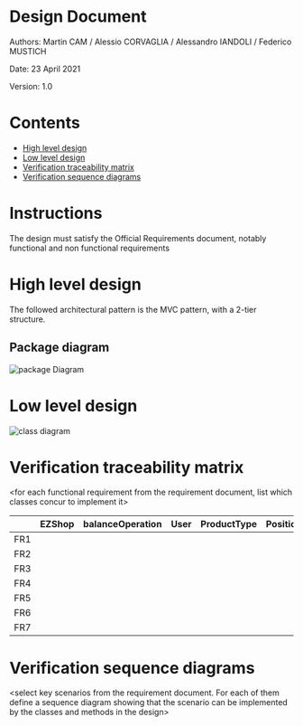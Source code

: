 # Design Document 


Authors: Martin CAM / Alessio CORVAGLIA / Alessandro IANDOLI / Federico MUSTICH

Date: 23 April 2021

Version: 1.0


# Contents

- [High level design](#package-diagram)
- [Low level design](#class-diagram)
- [Verification traceability matrix](#verification-traceability-matrix)
- [Verification sequence diagrams](#verification-sequence-diagrams)

# Instructions

The design must satisfy the Official Requirements document, notably functional and non functional requirements

# High level design 

The followed architectural pattern is the MVC pattern, with a 2-tier structure. 

## Package diagram
![package Diagram](http://www.plantuml.com/plantuml/png/SoWkIImgAStDuIf8JCvEJ4zLK7AD2ix8Br1IgEPIKE2gHOYxXtgYIN51-0fwUdOAS5akXzIy5A210000)




# Low level design

![class diagram](http://www.plantuml.com/plantuml/png/bLNDRjim3BxhAOoSjW4jrZTeaxH0W67DqlIocognYL1PyYIvWn7itMTJZAL9GO7rK9CVF_wG8f5R7xWBVQkPqDpxvlxdqz5s9-R0G_ZqcGa7FC2p1pSg4ZJCoW72dTQJugD6UDz9yjYfmp5CHcqFoiIlxLFKhREo5s4_T33x4KR92Wxbp31AdI7BOSdToageB7uvhC4BfxgWh9ap_kYv2IeCgGJh5J6Kzptim3g9hNLyU9p41viqD3WG8mUrE-VKEzTpiGXwxETL6LZrFjWMdLehrUkG0Eeu0HJX3FXvS2lkvAXmvxWuJihULd6tLfdW7mrnyPcVk8QzuyPpGGroASyJifErdFk3iotXlElqi5PUsDw47G-mjqIwR2GtOTkk3n3B6GTtXhNrKDL3oH5NuWr274AfHtavVE_R5t3dxdOGUcV-ZUSGItM2aIKjfRqSG81wXnNtnoqVMZ0X0nr85QO1asbEMD8HgzcqDqkkkH7mZDiNEunaVsVa6bv68GsIo2FmXz7DJhVMd5W_VZOIFuQtmBhHzjiwoPpLaDZPHPnOC_vr4TZ8N9ik27MPJeRiIi0MtBDH0G5Z0tYKVj4bPRdeb9gOYIklORD6sN7nHgA6Tz2ZFBlXpQ2FTHARAlAcNAFe0m-zJzxdKy2SWfJO7SvbIfdOt-p0THYcTw4gnIYUXu5RY-B8LGS3CdaMsqlUmN42Dh91P7hLQ5AKNLWVOdpS17oBICqkg2oWRBFQrfZVbV16_cyLPQOisBq9RcXE-GCKLSzUjAYF7JW-byVRYJX9aiZn1wTPt2oQgwjcyMM1wrp3-TwoUQyMNw-lYN9JK9ASHy7LOlWVTVACwLYs34LeMggwiCnqEMKrFbO2MI7bKdt4hJU0LSX7eKalgTHtDegwvp9MpQYBgpdLYZ1s2qRshVuB)









# Verification traceability matrix

\<for each functional requirement from the requirement document, list which classes concur to implement it>

|     | EZShop  |  balanceOperation  |  User | ProductType  | Position  | Order  |  TransactionEntry |  ReturnTransaction |  SaleTransaction | LoyaltyCard  | Customer |
|-----|---|---|---|---|---|---|---|---|---|---| --- |
|FR1  |   |   |   |   |   |   |   |   |   |   |   |
|FR2  |   |   |   |   |   |   |   |   |   |   |   |
|FR3  |   |   |   |   |   |   |   |   |   |   |   |
|FR4  |   |   |   |   |   |   |   |   |   |   |   |
|FR5  |   |   |   |   |   |   |   |   |   |   |   |
|FR6  |   |   |   |   |   |   |   |   |   |   |   |
|FR7  |   |   |   |   |   |   |   |   |   |   |   |









# Verification sequence diagrams 
\<select key scenarios from the requirement document. For each of them define a sequence diagram showing that the scenario can be implemented by the classes and methods in the design>

